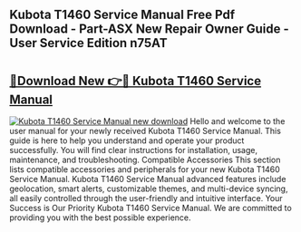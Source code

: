 ## Kubota T1460 Service Manual Free Pdf Download - Part-ASX New Repair Owner Guide - User Service Edition n75AT

# <h2><a href="http://bc8896.oget.top/?id=Kubota+T1460+Service+Manual">🔗Download New 👉🔴 Kubota T1460 Service Manual</a></h2>

[![Kubota T1460 Service Manual new download](https://i.imgur.com/5g1atiW.png)](http://bc8896.oget.top/?id=Kubota+T1460+Service+Manual)
Hello and welcome to the user manual for your newly received Kubota T1460 Service Manual. This guide is here to help you understand and operate your product successfully. You will find clear instructions for installation, usage, maintenance, and troubleshooting. Compatible Accessories This section lists compatible accessories and peripherals for your new Kubota T1460 Service Manual. Kubota T1460 Service Manual advanced features include geolocation, smart alerts, customizable themes, and multi-device syncing, all easily controlled through the user-friendly and intuitive interface. Your Success is Our Priority Kubota T1460 Service Manual. We are committed to providing you with the best possible experience.
